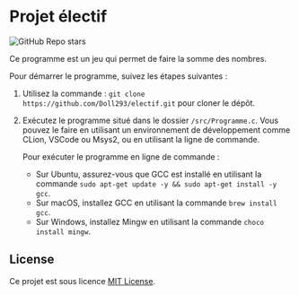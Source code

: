 # Projet électif

![GitHub Repo stars](https://img.shields.io/github/stars/Doll293/electif?link=https%3A%2F%2Fgithub.com%2FDoll293%2Felectif%2Fstargazers)

Ce programme est un jeu qui permet de faire la somme des nombres.

Pour démarrer le programme, suivez les étapes suivantes :

1. Utilisez la commande : `git clone https://github.com/Doll293/electif.git` pour cloner le dépôt.

2. Exécutez le programme situé dans le dossier `/src/Programme.c`. Vous pouvez le faire en utilisant un environnement de développement comme CLion, VSCode ou Msys2, ou en utilisant la ligne de commande.

   Pour exécuter le programme en ligne de commande :
   - Sur Ubuntu, assurez-vous que GCC est installé en utilisant la commande `sudo apt-get update -y && sudo apt-get install -y gcc`.
   - Sur macOS, installez GCC en utilisant la commande `brew install gcc`.
   - Sur Windows, installez Mingw en utilisant la commande `choco install mingw`.

## License

Ce projet est sous licence [MIT License](LICENSE).


